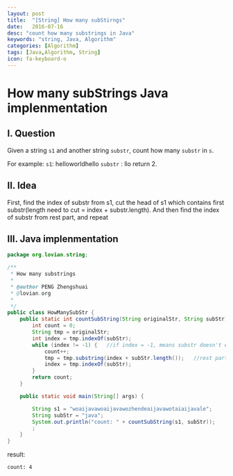 ```yaml
---
layout: post
title:  "[String] How many subStirngs"
date:   2016-07-16
desc: "count how many substrings in Java"
keywords: "string, Java, Algorithm"
categories: [Algorithm]
tags: [Java,Algorithm, String]
icon: fa-keyboard-o
---
```


# How many subStrings Java implenmentation

## I. Question

Given a string ```s1``` and another string ```substr```, count how many ```substr``` in ```s```.

For example:
```s1```: helloworldhello
```substr``` : llo
return 2.


## II. Idea

First, find the index of substr from s1, cut the head of s1 which contains first substr(length need to cut = index + substr.length). And then find the index of substr from rest part, and repeat

## III. Java implenmentation

```java
package org.lovian.string;

/**
 * How many substrings
 *
 * @author PENG Zhengshuai
 * @lovian.org
 *
 */
public class HowManySubStr {
	public static int countSubString(String originalStr, String subStr) {
		int count = 0;
		String tmp = originalStr;
		int index = tmp.indexOf(subStr);
		while (index != -1) {	//if index = -1, means substr doesn't exist
			count++;
			tmp = tmp.substring(index + subStr.length());	//rest part of string
			index = tmp.indexOf(subStr);
		}
		return count;
	}

	public static void main(String[] args) {

		String s1 = "woaijavawoaijavawozhendeaijavawotaiaijavale";
		String subStr = "java";
		System.out.println("count: " + countSubString(s1, subStr));
		;
	}
}
```

result:

```
count: 4
```
